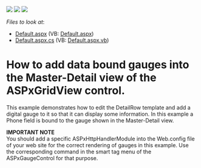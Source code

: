 <!-- default badges list -->
![](https://img.shields.io/endpoint?url=https://codecentral.devexpress.com/api/v1/VersionRange/128614675/13.1.4%2B)
[![](https://img.shields.io/badge/Open_in_DevExpress_Support_Center-FF7200?style=flat-square&logo=DevExpress&logoColor=white)](https://supportcenter.devexpress.com/ticket/details/E1113)
[![](https://img.shields.io/badge/📖_How_to_use_DevExpress_Examples-e9f6fc?style=flat-square)](https://docs.devexpress.com/GeneralInformation/403183)
<!-- default badges end -->
<!-- default file list -->
*Files to look at*:

* [Default.aspx](./CS/WebApplication1/Default.aspx) (VB: [Default.aspx](./VB/WebApplication1/Default.aspx))
* [Default.aspx.cs](./CS/WebApplication1/Default.aspx.cs) (VB: [Default.aspx.vb](./VB/WebApplication1/Default.aspx.vb))
<!-- default file list end -->
# How to add data bound gauges into the Master-Detail view of the ASPxGridView control.


<p>This example demonstrates how to edit the DetailRow template and add a digital gauge to it so that it can display some information. In this example a Phone field is bound to the gauge shown in the Master-Detail view.</p><p><strong>IMPORTANT NOTE</strong><br />
You should add a specific ASPxHttpHandlerModule into the Web.config file of your web site for the correct rendering of gauges in this example. Use the corresponding command in the smart tag menu of the ASPxGaugeControl for that purpose.</p>

<br/>


